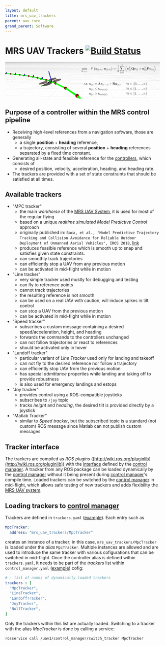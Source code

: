 ```yaml
---
layout: default
title: mrs_uav_trackers
parent: uav_core
grand_parent: Software
---
```

# MRS UAV Trackers [![Build Status](https://travis-ci.com/ctu-mrs/mrs_uav_trackers.svg?branch=master)](https://travis-ci.com/ctu-mrs/mrs_uav_trackers)

![](fig/thumbnail.jpg)

## Purpose of a controller within the MRS control pipeline

* Receiving high-level references from a navigation software, those are generally
  * a single **position** + **heading** reference,
  * a trajectory, consisting of several **position** + **heading** references separated by a fixed time constant.
* Generating all-state and feasible reference for the [controllers](https://github.com/ctu-mrs/mrs_uav_controllers), which consists of
  * desired position, velocity, acceleration, heading, and heading rate.
* The trackers are provided with a set of state constraints that should be satisfied at all times.

## Available trackers

* "MPC tracker"
  * the main *workhorse* of the [MRS UAV System](https://github.com/ctu-mrs/mrs_uav_system), it is used for most of the regular flying
  * based on a unique *realtime simulated Model Predictive Control* approach
  * originally published in: `Baca, et al., "Model Predictive Trajectory Tracking and Collision Avoidance for Reliable Outdoor Deployment of Unmanned Aerial Vehicles", IROS 2018`, [link](http://mrs.felk.cvut.cz/data/papers/baca-mpc-tracker.pdf)
  * produces feasible reference which is smooth up to snap and satisfies given state constraints.
  * can smoothly track trajectories
  * can efficiently stop a UAV from any previous motion
  * can be activated in mid-flight while in motion
* "Line tracker"
  * very simple tracker used mostly for debugging and testing
  * can fly to reference points
  * cannot track trajectories
  * the resulting reference is not smooth
  * can be used on a real UAV with caution, will induce spikes in tilt control
  * can stop a UAV from the previous motion
  * can be activated in mid-flight while in motion
* "Speed tracker"
  * subscribes a custom message containing a desired speed/acceleration, height, and heading
  * forwards the commands to the controllers unchanged
  * can not follow trajectories or react to references
  * should be activated only in hover
* "Landoff tracker"
  * particular variant of *Line Tracker* used only for landing and takeoff
  * can not fly to the desired reference nor follow a trajectory
  * can efficiently stop UAV from the previous motion
  * has special *admittance* properties while landing and taking off to provide robustness
  * is also used for emergency landings and estops
* "Joy tracker"
  * provides control using a ROS-compatible joysticks
  * subscribes to `/joy` topic
  * tracks *height* and *heading*, the desired tilt is provided directly by a joystick
* "Matlab Tracker"
  * similar to *Speed tracker*, but the subscribed topic is a standard (not custom) ROS message since Matlab can not publish custom messages

## Tracker interface

The trackers are compiled as *ROS plugins* ([http://wiki.ros.org/pluginlib](http://wiki.ros.org/pluginlib)) with the [interface](https://github.com/ctu-mrs/mrs_uav_managers/blob/master/include/mrs_uav_managers/tracker.h) defined by the [control manager](https://github.com/ctu-mrs/mrs_uav_managers).
A tracker from any ROS package can be loaded dynamically by the [control manager](https://github.com/ctu-mrs/mrs_uav_managers) without it being present during [control manager](https://github.com/ctu-mrs/mrs_uav_managers)'s compile time.
Loaded trackers can be switched by the [control manager](https://github.com/ctu-mrs/mrs_uav_managers) in mid-flight, which allows safe testing of new trackers and adds flexibility the [MRS UAV system](https://github.com/ctu-mrs/mrs_uav_system).

## Loading trackers to [control manager](https://github.com/ctu-mrs/mrs_uav_managers)

Trackers are defined in `trackers.yaml` ([example](https://github.com/ctu-mrs/mrs_uav_managers/blob/master/cofig/default/trackers.yaml)).
Each entry such as
```yaml
MpcTracker:
  address: "mrs_uav_trackers/MpcTracker"
```
creates an instance of a tracker; in this case, `mrs_uav_trackers/MpcTracker` is loaded under the *alias* `MpcTracker`.
Multiple instances are allowed and are used to introduce the same tracker with various cofigurations that can be switched in mid-flight.
Once the controller alias is defined within `trackers.yaml`, it needs to be part of the *trackers* list within `control_manager.yaml` ([example](https://github.com/ctu-mrs/mrs_uav_managers/blob/master/cofig/default/control_manager.yaml)) cofig:
```yaml
# - list of names of dynamically loaded trackers
trackers : [
  "MpcTracker",
  "LineTracker",
  "LandoffTracker",
  "JoyTracker",
  "NullTracker",
]
```
Only the trackers within this list are actually loaded.
Switching to a tracker with the alias *MpcTracker* is done by calling a service:
```bash
rosservice call /uav1/control_manager/switch_tracker MpcTracker
```
